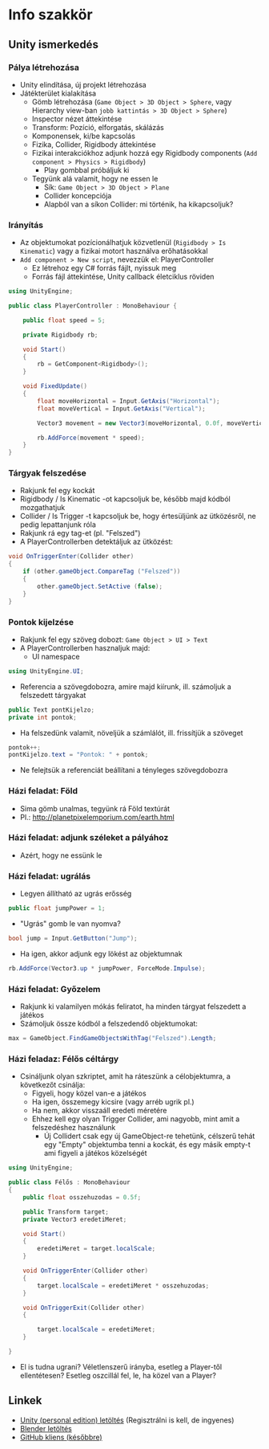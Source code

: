 # Info szakkör

## Unity ismerkedés

### Pálya létrehozása
- Unity elindítása, új projekt létrehozása
- Játékterület kialakítása
  - Gömb létrehozása (`Game Object > 3D Object > Sphere`, vagy Hierarchy view-ban `jobb kattintás > 3D Object > Sphere`)
  - Inspector nézet áttekintése
  - Transform: Pozíció, elforgatás, skálázás  
  - Komponensek, ki/be kapcsolás
  - Fizika, Collider, Rigidbody áttekintése
  - Fizikai interakciókhoz adjunk hozzá egy Rigidbody components (`Add component > Physics > Rigidbody`)
    - Play gombbal próbáljuk ki
  - Tegyünk alá valamit, hogy ne essen le
    - Sík: `Game Object > 3D Object > Plane`
    - Collider koncepciója
    - Alapból van a síkon Collider: mi történik, ha kikapcsoljuk? 

### Irányítás  
- Az objektumokat pozícionálhatjuk közvetlenül (`Rigidbody > Is Kinematic`) vagy a fizikai motort használva erőhatásokkal
- `Add component > New script`, nevezzük el: PlayerController 
  - Ez létrehoz egy C# forrás fájlt, nyissuk meg
  - Forrás fájl áttekintése, Unity callback életciklus röviden
```csharp
using UnityEngine;

public class PlayerController : MonoBehaviour {

    public float speed = 5;

    private Rigidbody rb;

    void Start()
    {
        rb = GetComponent<Rigidbody>();
    }

    void FixedUpdate()
    {
        float moveHorizontal = Input.GetAxis("Horizontal");
        float moveVertical = Input.GetAxis("Vertical");

        Vector3 movement = new Vector3(moveHorizontal, 0.0f, moveVertical);

        rb.AddForce(movement * speed);
    } 
}
```
### Tárgyak felszedése
- Rakjunk fel egy kockát
- Rigidbody / Is Kinematic -ot kapcsoljuk be, később majd kódból mozgathatjuk
- Collider / Is Trigger -t kapcsoljuk be, hogy értesüljünk az ütközésről, ne pedig lepattanjunk róla
- Rakjunk rá egy tag-et (pl. "Felszed")
- A PlayerControllerben detektáljuk az ütközést:
```csharp
void OnTriggerEnter(Collider other) 
{
    if (other.gameObject.CompareTag ("Felszed"))
    {
        other.gameObject.SetActive (false);
    }
}
```    

### Pontok kijelzése
- Rakjunk fel egy szöveg dobozt: `Game Object > UI > Text`
- A PlayerControllerben hasznaljuk majd:
  - UI namespace
```csharp
using UnityEngine.UI;
```
  - Referencia a szövegdobozra, amire majd kiírunk, ill. számoljuk a felszedett tárgyakat
```csharp
public Text pontKijelzo;
private int pontok;
```
  - Ha felszedünk valamit, növeljük a számlálót, ill. frissítjük a szöveget
```csharp
pontok++;
pontKijelzo.text = "Pontok: " + pontok;
```
- Ne felejtsük a referenciát beállítani a tényleges szövegdobozra

### Házi feladat: Föld
- Sima gömb unalmas, tegyünk rá Föld textúrát
- Pl.: http://planetpixelemporium.com/earth.html

### Házi feladat: adjunk széleket a pályához
- Azért, hogy ne essünk le

### Házi feladat: ugrálás
- Legyen állítható az ugrás erősség
```csharp
public float jumpPower = 1;
```
- "Ugrás" gomb le van nyomva?
```csharp
bool jump = Input.GetButton("Jump");
```
- Ha igen, akkor adjunk egy lökést az objektumnak
```csharp
rb.AddForce(Vector3.up * jumpPower, ForceMode.Impulse);
```

### Házi feladat: Győzelem
- Rakjunk ki valamilyen mókás feliratot, ha minden tárgyat felszedett a játékos
- Számoljuk össze kódból a felszedendő objektumokat:
```csharp
max = GameObject.FindGameObjectsWithTag("Felszed").Length;
```

### Házi feladaz: Félős céltárgy
- Csináljunk olyan szkriptet, amit ha ráteszünk a célobjektumra, a következőt csinálja:
  - Figyeli, hogy közel van-e a játékos
  - Ha igen, összemegy kicsire (vagy arréb ugrik pl.)
  - Ha nem, akkor visszaáll eredeti méretére
  - Ehhez kell egy olyan Trigger Collider, ami nagyobb, mint amit a felszedéshez használunk
    - Új Collidert csak egy új GameObject-re tehetünk, célszerű tehát egy "Empty" objektumba tenni a kockát, és egy másik empty-t ami figyeli a játékos közelségét
```csharp
using UnityEngine;

public class Félős : MonoBehaviour
{
    public float osszehuzodas = 0.5f;

    public Transform target;
    private Vector3 eredetiMeret;

    void Start()
    {
        eredetiMeret = target.localScale;
    }

    void OnTriggerEnter(Collider other)
    {
        target.localScale = eredetiMeret * osszehuzodas;        
    }

    void OnTriggerExit(Collider other)
    {

        target.localScale = eredetiMeret;
    }

}
```
  - El is tudna ugrani? Véletlenszerű irányba, esetleg a Player-től ellentétesen? Esetleg oszcillál fel, le, ha közel van a Player?   	

## Linkek

 * [Unity (personal edition) letöltés](http://unity3d.com/get-unity/download?ref=personal) (Regisztrálni is kell, de ingyenes)
 * [Blender letöltés](https://www.blender.org/download/)
 * [GitHub kliens (későbbre)](https://desktop.github.com/)